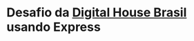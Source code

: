 <h1>Desafio da <a href='https://www.digitalhouse.com/br/?gclid=Cj0KCQiAkePyBRCEARIsAMy5ScuJcutwdRaY-NdGfEw20rOGwpiwhEybvODx2rN8uwxurP1SFtrlew4aAk_4EALw_wcB'>Digital House Brasil</a> usando Express</h1>
